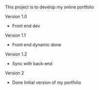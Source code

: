 This project is to develop my online portfolio

Version 1.0
- Front end dev 

Version 1.1 
- Front end dynamic done

Version 1.2
- Sync with back-end

Version 2
- Done Initial version of my portfolio